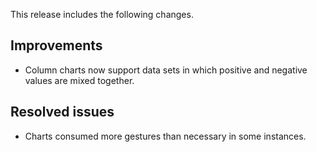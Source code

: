 This release includes the following changes.

## Improvements

- Column charts now support data sets in which positive and negative values are mixed together.

## Resolved issues

- Charts consumed more gestures than necessary in some instances.
